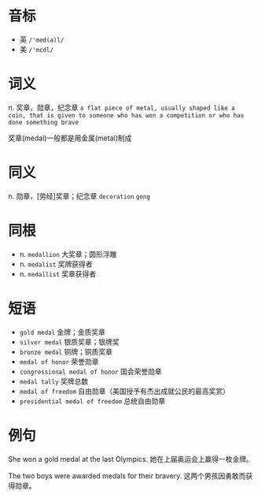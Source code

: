 # 音标

- 英 `/'med(ə)l/`
- 美 `/'mɛdl/`

# 词义

n. 奖章，勋章，纪念章
`a flat piece of metal, usually shaped like a coin, that is given to someone who has won a competition or who has done something brave`



奖章(medal)一般都是用金属(metal)制成

# 同义

n. 勋章，[劳经]奖章；纪念章
`decoration` `gong`

# 同根

- n. `medallion` 大奖章；圆形浮雕
- n. `medalist` 奖牌获得者
- n. `medallist` 奖章获得者

# 短语

- `gold medal` 金牌；金质奖章
- `silver medal` 银质奖章；银牌奖
- `bronze medal` 铜牌；铜质奖章
- `medal of honor` 荣誉勋章
- `congressional medal of honor` 国会荣誉勋章
- `medal tally` 奖牌总数
- `medal of freedom` 自由勋章（美国授予有杰出成就公民的最高奖赏）
- `presidential medal of freedom` 总统自由勋章

# 例句

She won a gold medal at the last Olympics.
她在上届奥运会上赢得一枚金牌。

The two boys were awarded medals for their bravery.
这两个男孩因勇敢而获得勋章。


